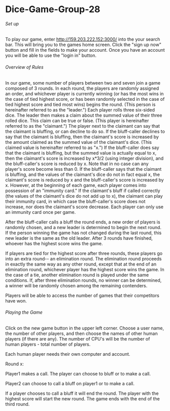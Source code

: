 # Dice-Game-Group-28

###### Set up
To play our game, enter http://159.203.222.152:3000/ into the your search bar. This will bring you to the games home screen. Click the "sign up now" button and fill in the fields to make your account. Once you have an account you will be able to use the "login in" button. 

###### Overview of Rules

In our game, some number of players between two and seven join a game composed of 3 rounds. In each round, the players are randomly assigned an order, and whichever player is currently winning (or has the most wins in the case of tied highest score, or has been randomly selected in the case of tied highest score and tied most wins) begins the round. (This person is hereinafter referred to as the "leader.") Each player rolls three six-sided dice. The leader then makes a claim about the summed value of their three rolled dice. This claim can be true or false. (This player is hereinafter referred to as the "claimant.") The player next to the claimant can say that the claimant is bluffing, or can decline to do so. If the bluff-caller declines to say that the claimant is bluffing, then the claimant's score is increased by the amount claimed as the summed value of the claimant's dice. (This claimed value is hereinafter referred to as "x.") If the bluff-caller does say that the claimant is bluffing, but the summed value is actually equal to x, then the claimant's score is increased by x*3/2 (using integer division), and the bluff-caller's score is reduced by x. Note that in no case can any player's score become less than 0. If the bluff-caller says that the claimant is bluffing, and the values of the claimant's dice do not in fact equal x, the claimant's score is reduced by x and the bluff-caller's score is increased by x. However, at the beginning of each game, each player comes into possession of an "immunity card." If the claimant's bluff if called correctly (the values of the claimant's dice do not add up to x), the claimant can play their immunity card, in which case the bluff-caller's score does not increase, nor does the claimant's score decrease. Each player can only use an immunity card once per game.

After the bluff-caller calls a bluff the round ends, a new order of players is randomly chosen, and a new leader is determined to begin the next round. If the person winning the game has not changed during the last round, this new leader is the same as the old leader. After 3 rounds have finished, whoever has the highest score wins the game.

If players are tied for the highest score after three rounds, these players go into an extra round-- an elimination round. The elimination round proceeds in exactly the same way as any other round, except that at the end of an elimination round, whichever player has the highest score wins the game. In the case of a tie, another elimination round is played under the same conditions. If, after three elimination rounds, no winner can be determined, a winner will be randomly chosen among the remaining contenders.

Players will be able to access the number of games that their competitors have won.



###### Playing the Game

Click on the new game button in the upper left corner. Choose a user name, the number of other players, and then choose the names of other human players (if there are any). The number of CPU's will be the number of human players - total number of players.

Each human player needs their own computer and account. 

Round x: 

Player1 makes a call. The player can choose to bluff or to make a call. 
<end of player1s turn>

Player2 can choose to call a bluff on player1 or to make a call. 
<end of player2s turn>

If a player chooses to call a bluff it will end the round. 
The player with the highest score will start the new round.
The game ends with the end of the third round.

